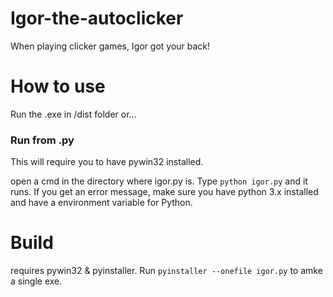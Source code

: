 # Igor-the-autoclicker
When playing clicker games, Igor got your back!

# How to use
Run the .exe in /dist folder or...

### Run from .py
This will require you to have pywin32 installed.

open a cmd in the directory where igor.py is. Type `python igor.py` and it runs. If you get an error message, make sure you have python 3.x installed and have a environment variable for Python.

# Build
requires pywin32 & pyinstaller. Run `pyinstaller --onefile igor.py` to amke a single exe.
